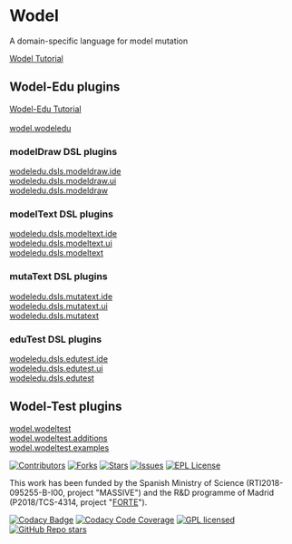 # Wodel
A domain-specific language for model mutation

[Wodel Tutorial](https://github.com/gomezabajo/Wodel/wiki/Get-Started)

## Wodel-Edu plugins

[Wodel-Edu Tutorial](https://github.com/gomezabajo/Wodel/wiki/Get-Started-with-Wodel-Edu)<br><br>
[wodel.wodeledu](https://github.com/gomezabajo/Wodel/tree/master/wodel.wodeledu)

### modelDraw DSL plugins

[wodeledu.dsls.modeldraw.ide](https://github.com/gomezabajo/Wodel/tree/master/wodeledu.dsls.modeldraw.ide)<br>
[wodeledu.dsls.modeldraw.ui](https://github.com/gomezabajo/Wodel/tree/master/wodeledu.dsls.modeldraw.ui)<br>
[wodeledu.dsls.modeldraw](https://github.com/gomezabajo/Wodel/tree/master/wodeledu.dsls.modeldraw)<br>

### modelText DSL plugins

[wodeledu.dsls.modeltext.ide](https://github.com/gomezabajo/Wodel/tree/master/wodeledu.dsls.modeltext.ide)<br>
[wodeledu.dsls.modeltext.ui](https://github.com/gomezabajo/Wodel/tree/master/wodeledu.dsls.modeltext.ui)<br>
[wodeledu.dsls.modeltext](https://github.com/gomezabajo/Wodel/tree/master/wodeledu.dsls.modeltext)<br>

### mutaText DSL plugins

[wodeledu.dsls.mutatext.ide](https://github.com/gomezabajo/Wodel/tree/master/wodeledu.dsls.mutatext.ide)<br>
[wodeledu.dsls.mutatext.ui](https://github.com/gomezabajo/Wodel/tree/master/wodeledu.dsls.mutatext.ui)<br>
[wodeledu.dsls.mutatext](https://github.com/gomezabajo/Wodel/tree/master/wodeledu.dsls.mutatext)<br>

### eduTest DSL plugins

[wodeledu.dsls.edutest.ide](https://github.com/gomezabajo/Wodel/tree/master/wodeledu.dsls.edutest.ide)<br>
[wodeledu.dsls.edutest.ui](https://github.com/gomezabajo/Wodel/tree/master/wodeledu.dsls.edutest.ui)<br>
[wodeledu.dsls.edutest](https://github.com/gomezabajo/Wodel/tree/master/wodeledu.dsls.edutest)<br>

## Wodel-Test plugins

[wodel.wodeltest](https://github.com/gomezabajo/Wodel/tree/master/wodel.wodeltest)<br>
[wodel.wodeltest.additions](https://github.com/gomezabajo/Wodel/tree/master/wodel.wodeltest.additions)<br>
[wodel.wodeltest.examples](https://github.com/gomezabajo/Wodel/tree/master/wodel.wodeltest.examples)<br>

[![Contributors][contributors-shield]][contributors-url]
[![Forks][forks-shield]][forks-url]
[![Stars][stars-shield]][stars-url]
[![Issues][issues-shield]][issues-url]
[![EPL License][license-shield]][license-url]

This work has been funded by the Spanish Ministry of Science (RTI2018-095255-B-I00, project "MASSIVE") and the R&D programme of Madrid (P2018/TCS-4314, project "[FORTE](https://antares.sip.ucm.es/forte-cm/)"). 

[contributors-shield]: https://img.shields.io/github/contributors/gomezabajo/Wodel?style=for-the-badge
[contributors-url]: https://github.com/gomezabajo/Wodel/graphs/contributors

[stars-shield]: https://img.shields.io/github/stars/gomezabajo/Wodel?style=for-the-badge
[stars-url]: https://github.com/gomezabajo/Wodel/stargazers

[forks-shield]: https://img.shields.io/github/forks/gomezabajo/Wodel?style=for-the-badge
[forks-url]: https://github.com/gomezabajo/Wodel/network/members

[issues-shield]: https://img.shields.io/github/issues/gomezabajo/Wodel?style=for-the-badge
[issues-url]: https://github.com/gomezabajo/Wodel/issues

[license-shield]: https://img.shields.io/github/license/gomezabajo/Wodel?style=for-the-badge
[license-url]: https://raw.githubusercontent.com/gomezabajo/Wodel/master/LICENSE.txt


[![Codacy Badge](https://app.codacy.com/project/badge/Grade/9aaa4b031c1d4143bdd39c4eedf49562)](https://www.codacy.com/gh/gomezabajo/Wodel/dashboard?utm_source=github.com&amp;utm_medium=referral&amp;utm_content=gomezabajo/Wodel&amp;utm_campaign=Badge_Grade)
[![Codacy Code Coverage](https://app.codacy.com/project/badge/Coverage/9aaa4b031c1d4143bdd39c4eedf49562)](https://www.codacy.com/gh/gomezabajo/Wodel/dashboard?utm_source=github.com&utm_medium=referral&utm_content=gomezabajo/Wodel&utm_campaign=Badge_Coverage)
[![GPL licensed](https://img.shields.io/badge/license-EPL2.0-orange.svg)](https://www.eclipse.org/legal/epl-2.0/)
[![GitHub Repo stars](https://img.shields.io/github/stars/gomezabajo/Wodel?label=Repo%20Stars)](https://github.com/gomezabajo/Wodel/stargazers)
